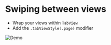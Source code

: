 # Swiping between views
- Wrap your views within `TabView`
- Add the `.tabViewStyle(.page)` modifier

![Demo](README_assets/demo.gif)

